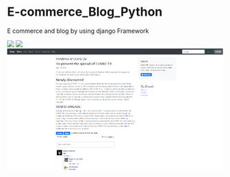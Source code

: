 # E-commerce_Blog_Python
E commerce and blog by using django Framework


![](image5.png)
![](image4.png)
![](image3.png)

